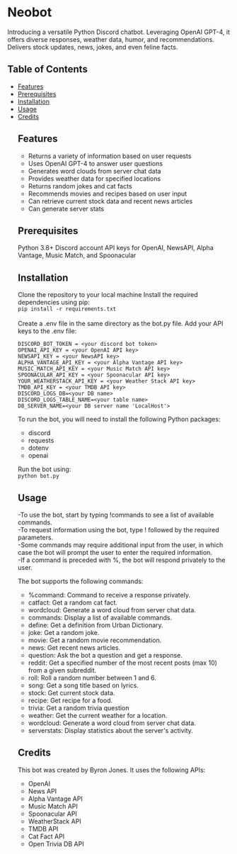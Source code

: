 <h1>Neobot</h1>
Introducing a versatile Python Discord chatbot. Leveraging OpenAI GPT-4, it offers diverse responses, weather data, humor, and recommendations. Delivers stock updates, news, jokes, and even feline facts.

<h2>Table of Contents</h2>
<ul>
  <li><a href="https://github.com/jyronbones/NeoBot#features">Features</a></li>
  <li><a href="https://github.com/jyronbones/NeoBot#prerequisites">Prerequisites</a></li>
  <li><a href="https://github.com/jyronbones/NeoBot#installation">Installation</a></li>
  <li><a href="https://github.com/jyronbones/NeoBot#usage">Usage</a></li>
  <li><a href="https://github.com/jyronbones/NeoBot#credits">Credits</a></li>


## Features
<ul>
<li>Returns a variety of information based on user requests</li>
<li>Uses OpenAI GPT-4 to answer user questions</li>
<li>Generates word clouds from server chat data</li>
<li>Provides weather data for specified locations</li>
<li>Returns random jokes and cat facts</li>
<li>Recommends movies and recipes based on user input</li>
<li>Can retrieve current stock data and recent news articles</li>
<li>Can generate server stats</li>
</ul>

## Prerequisites
Python 3.8+
Discord account
API keys for OpenAI, NewsAPI, Alpha Vantage, Music Match, and Spoonacular


## Installation
Clone the repository to your local machine
Install the required dependencies using pip:
<br>
```pip install -r requirements.txt```
<br><br>Create a .env file in the same directory as the bot.py file.
Add your API keys to the .env file:
```
DISCORD_BOT_TOKEN = <your discord bot token>
OPENAI_API_KEY = <your OpenAI API key>
NEWSAPI_KEY = <your NewsAPI key>
ALPHA_VANTAGE_API_KEY = <your Alpha Vantage API key>
MUSIC_MATCH_API_KEY = <your Music Match API key>
SPOONACULAR_API_KEY = <your Spoonacular API key>
YOUR_WEATHERSTACK_API_KEY = <your Weather Stack API key>
TMDB_API_KEY = <your TMDB API key>
DISCORD_LOGS_DB=<your DB name>
DISCORD_LOGS_TABLE_NAME=<your table name>
DB_SERVER_NAME=<your DB server name 'LocalHost'>
```
To run the bot, you will need to install the following Python packages:
<ul>
<li>discord
<li>requests
<li>dotenv
<li>openai
</ul>

Run the bot using:
<br>```python bot.py```
## Usage
-To use the bot, start by typing !commands to see a list of available commands.
<br>-To request information using the bot, type !<command> followed by the required parameters.
<br>-Some commands may require additional input from the user, in which case the bot will prompt the user to enter the required information.
<br>-If a command is preceded with %, the bot will respond privately to the user.

The bot supports the following commands:
<ul>
<li>%command: Command to receive a response privately.</li>
<li>catfact: Get a random cat fact.</li>
<li>wordcloud: Generate a word cloud from server chat data.</li>
<li>commands: Display a list of available commands.</li>
<li>define: Get a definition from Urban Dictionary.</li>
<li>joke: Get a random joke.</li>
<li>movie: Get a random movie recommendation.</li>
<li>news: Get recent news articles.</li>
<li>question: Ask the bot a question and get a response.</li>
<li>reddit: Get a specified number of the most recent posts (max 10) from a given subreddit.</li>
<li>roll: Roll a random number between 1 and 6.</li>
<li>song: Get a song title based on lyrics.</li>
<li>stock: Get current stock data.</li>
<li>recipe: Get recipe for a food.</li>
<li>trivia: Get a random trivia question</li>
<li>weather: Get the current weather for a location.</li>
<li>wordcloud: Generate a word cloud from server chat data.</li>
<li>serverstats: Display statistics about the server's activity.</li>
</ul>

## Credits
This bot was created by Byron Jones. It uses the following APIs:
<ul>
<li>OpenAI
<li>News API
<li>Alpha Vantage API
<li>Music Match API
<li>Spoonacular API
<li>WeatherStack API
<li>TMDB API
<li>Cat Fact API
<li>Open Trivia DB API
</ul>
</ul>
